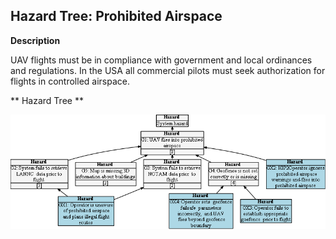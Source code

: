 ## Hazard Tree: Prohibited Airspace

**Description**

UAV flights must be in compliance with government and local ordinances and regulations. In the USA all commercial pilots must seek authorization for flights in controlled airspace.

** Hazard Tree **

[![](figures/airspace.png)](#)


